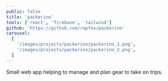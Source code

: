 ```yaml
---
public: false
title: 'packerino'
tools: ['react', 'firebase', 'tailwind']
github: 'https://github.com/ropfoo/packerino'
carousel:
  [
    '/images/projects/packerino/packerino_1.png',
    '/images/projects/packerino/packerino_2.png',
  ]
---
```


Small web app helping to manage and plan gear to take on trips.

